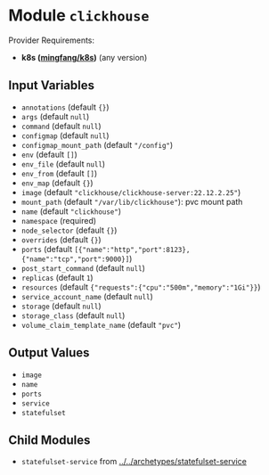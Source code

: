 
# Module `clickhouse`

Provider Requirements:
* **k8s ([mingfang/k8s](https://registry.terraform.io/providers/mingfang/k8s/latest))** (any version)

## Input Variables
* `annotations` (default `{}`)
* `args` (default `null`)
* `command` (default `null`)
* `configmap` (default `null`)
* `configmap_mount_path` (default `"/config"`)
* `env` (default `[]`)
* `env_file` (default `null`)
* `env_from` (default `[]`)
* `env_map` (default `{}`)
* `image` (default `"clickhouse/clickhouse-server:22.12.2.25"`)
* `mount_path` (default `"/var/lib/clickhouse"`): pvc mount path
* `name` (default `"clickhouse"`)
* `namespace` (required)
* `node_selector` (default `{}`)
* `overrides` (default `{}`)
* `ports` (default `[{"name":"http","port":8123},{"name":"tcp","port":9000}]`)
* `post_start_command` (default `null`)
* `replicas` (default `1`)
* `resources` (default `{"requests":{"cpu":"500m","memory":"1Gi"}}`)
* `service_account_name` (default `null`)
* `storage` (default `null`)
* `storage_class` (default `null`)
* `volume_claim_template_name` (default `"pvc"`)

## Output Values
* `image`
* `name`
* `ports`
* `service`
* `statefulset`

## Child Modules
* `statefulset-service` from [../../archetypes/statefulset-service](../../archetypes/statefulset-service)

